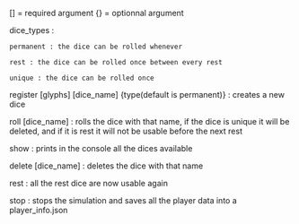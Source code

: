 [] = required argument
{} = optionnal argument

dice_types : 

    permanent : the dice can be rolled whenever

    rest : the dice can be rolled once between every rest

    unique : the dice can be rolled once

register [glyphs] [dice_name] {type(default is permanent)} : creates a new dice

roll [dice_name] : rolls the dice with that name, if the dice is unique it will be deleted, and if it is rest it will not be usable before the next rest

show : prints in the console all the dices available

delete [dice_name] : deletes the dice with that name

rest : all the rest dice are now usable again

stop : stops the simulation and saves all the player data into a player_info.json